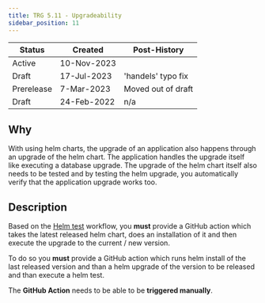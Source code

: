 ```yaml
---
title: TRG 5.11 - Upgradeability
sidebar_position: 11
---
```


| Status     | Created     | Post-History       |
|------------|-------------|--------------------|
| Active     | 10-Nov-2023 |                    |
| Draft      | 17-Jul-2023 | 'handels' typo fix |
| Prerelease | 7-Mar-2023  | Moved out of draft |
| Draft      | 24-Feb-2022 | n/a                |

## Why

With using helm charts, the upgrade of an application also happens through an upgrade of the helm chart. The application handles the upgrade itself like executing a database upgrade. The upgrade of the helm chart itself also needs to be tested and by testing the helm upgrade, you automatically verify that the application upgrade works too.

## Description

Based on the [Helm test](trg-5-09.md) workflow, you **must** provide a GitHub action which takes the latest released helm chart, does an installation of it and then execute the upgrade to the current / new version.

To do so you **must** provide a GitHub action which runs helm install of the last released version and than a helm upgrade of the version to be released and than execute a helm test.

The **GitHub Action** needs to be able to be **triggered manually**.
